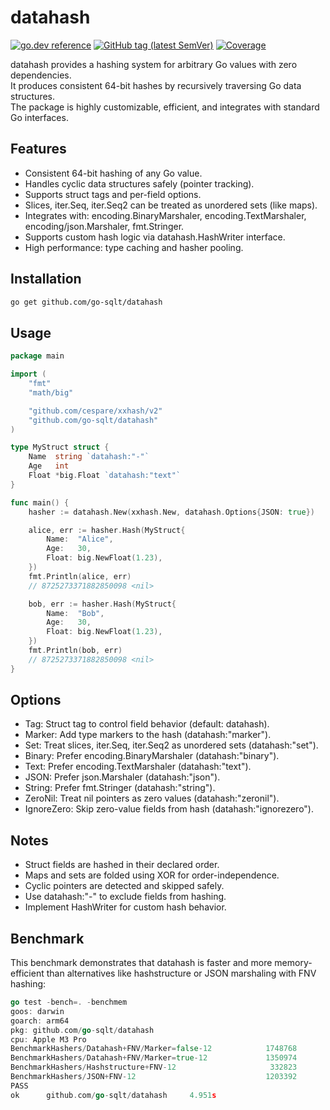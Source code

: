 # datahash

[![go.dev reference](https://img.shields.io/badge/go.dev-reference-007d9c?logo=go&logoColor=white)](https://pkg.go.dev/github.com/go-sqlt/datahash)
[![GitHub tag (latest SemVer)](https://img.shields.io/github/tag/go-sqlt/datahash.svg?style=social)](https://github.com/go-sqlt/datahash/tags)
[![Coverage](https://img.shields.io/badge/Coverage-79.6%25-brightgreen)](https://github.com/go-sqlt/datahash/actions)

datahash provides a hashing system for arbitrary Go values with zero dependencies.  
It produces consistent 64-bit hashes by recursively traversing Go data structures.  
The package is highly customizable, efficient, and integrates with standard Go interfaces.

## Features

- Consistent 64-bit hashing of any Go value.
- Handles cyclic data structures safely (pointer tracking).
- Supports struct tags and per-field options.
- Slices, iter.Seq, iter.Seq2 can be treated as unordered sets (like maps).
- Integrates with: encoding.BinaryMarshaler, encoding.TextMarshaler, encoding/json.Marshaler, fmt.Stringer.
- Supports custom hash logic via datahash.HashWriter interface.
- High performance: type caching and hasher pooling.

## Installation

```bash
go get github.com/go-sqlt/datahash
```

## Usage

```go
package main

import (
	"fmt"
	"math/big"

	"github.com/cespare/xxhash/v2"
	"github.com/go-sqlt/datahash"
)

type MyStruct struct {
	Name  string `datahash:"-"`
	Age   int
	Float *big.Float `datahash:"text"`
}

func main() {
	hasher := datahash.New(xxhash.New, datahash.Options{JSON: true})

	alice, err := hasher.Hash(MyStruct{
		Name:  "Alice",
		Age:   30,
		Float: big.NewFloat(1.23),
	})
	fmt.Println(alice, err)
	// 8725273371882850098 <nil>

	bob, err := hasher.Hash(MyStruct{
		Name:  "Bob",
		Age:   30,
		Float: big.NewFloat(1.23),
	})
	fmt.Println(bob, err)
	// 8725273371882850098 <nil>
}
```

## Options

- Tag: Struct tag to control field behavior (default: datahash).
- Marker: Add type markers to the hash (datahash:"marker").
- Set: Treat slices, iter.Seq, iter.Seq2 as unordered sets (datahash:"set").
- Binary: Prefer encoding.BinaryMarshaler (datahash:"binary").
- Text: Prefer encoding.TextMarshaler (datahash:"text").
- JSON: Prefer json.Marshaler (datahash:"json").
- String: Prefer fmt.Stringer (datahash:"string").
- ZeroNil: Treat nil pointers as zero values (datahash:"zeronil").
- IgnoreZero: Skip zero-value fields from hash (datahash:"ignorezero").

## Notes

- Struct fields are hashed in their declared order.
- Maps and sets are folded using XOR for order-independence.
- Cyclic pointers are detected and skipped safely.
- Use datahash:"-" to exclude fields from hashing.
- Implement HashWriter for custom hash behavior.

## Benchmark

This benchmark demonstrates that datahash is faster and more memory-efficient than 
alternatives like hashstructure or JSON marshaling with FNV hashing:

```go
go test -bench=. -benchmem                                         
goos: darwin
goarch: arm64
pkg: github.com/go-sqlt/datahash
cpu: Apple M3 Pro
BenchmarkHashers/Datahash+FNV/Marker=false-12            1748768               700.2 ns/op           258 B/op          8 allocs/op
BenchmarkHashers/Datahash+FNV/Marker=true-12             1350974               884.5 ns/op           258 B/op          8 allocs/op
BenchmarkHashers/Hashstructure+FNV-12                     332823              3528 ns/op            2544 B/op        159 allocs/op
BenchmarkHashers/JSON+FNV-12                             1203392               998.3 ns/op           516 B/op          8 allocs/op
PASS
ok      github.com/go-sqlt/datahash     4.951s
```
